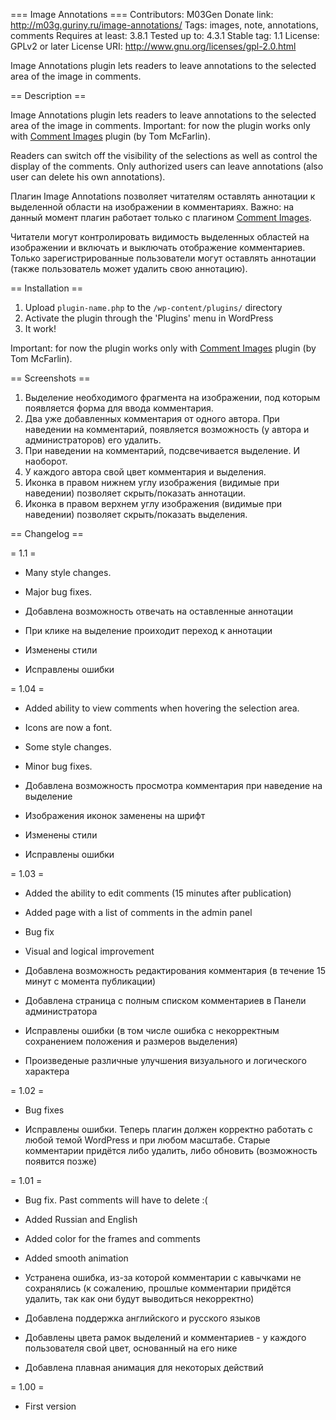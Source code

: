 === Image Annotations ===
Contributors: M03Gen
Donate link: http://m03g.guriny.ru/image-annotations/
Tags: images, note, annotations, comments
Requires at least: 3.8.1
Tested up to: 4.3.1
Stable tag: 1.1
License: GPLv2 or later
License URI: http://www.gnu.org/licenses/gpl-2.0.html

Image Annotations plugin lets readers to leave annotations to the selected area of the image in comments.

== Description ==

Image Annotations plugin lets readers to leave annotations to the selected area of the image in comments. Important: for now the plugin works only with [Comment Images](https://wordpress.org/plugins/comment-images/) plugin (by Tom McFarlin).

Readers can switch off the visibility of the selections as well as control the display of the comments. Only authorized users can leave annotations (also user can delete his own annotations).


Плагин Image Annotations позволяет читателям оставлять аннотации к выделенной области на изображении в комментариях. Важно: на данный момент плагин работает только с плагином [Comment Images](https://wordpress.org/plugins/comment-images/).

Читатели могут контролировать видимость выделенных областей на изображении и включать и выключать отображение комментариев. Только зарегистрированные пользователи могут оставлять аннотации (также пользователь может удалить свою аннотацию).

== Installation ==

1. Upload `plugin-name.php` to the `/wp-content/plugins/` directory
2. Activate the plugin through the 'Plugins' menu in WordPress
3. It work!

Important: for now the plugin works only with [Comment Images](https://wordpress.org/plugins/comment-images/) plugin (by Tom McFarlin).

== Screenshots ==

1. Выделение необходимого фрагмента на изображении, под которым появляется форма для ввода комментария.
2. Два уже добавленных комментария от одного автора. При наведении на комментарий, появляется возможность (у автора и администраторов) его удалить.
3. При наведении на комментарий, подсвечивается выделение. И наоборот.
4. У каждого автора свой цвет комментария и выделения.
5. Иконка в правом нижнем углу изображения (видимые при наведении) позволяет скрыть/показать аннотации.
6. Иконка в правом верхнем углу изображения (видимые при наведении) позволяет скрыть/показать выделения.

== Changelog ==

= 1.1 =

* Many style changes.
* Major bug fixes.

* Добавлена возможность отвечать на оставленные аннотации
* При клике на выделение проиходит переход к аннотации
* Изменены стили
* Исправлены ошибки

= 1.04 =

* Added ability to view comments when hovering the selection area.
* Icons are now a font.
* Some style changes.
* Minor bug fixes.

* Добавлена возможность просмотра комментария при наведение на выделение
* Изображения иконок заменены на шрифт
* Изменены стили
* Исправлены ошибки

= 1.03 =

* Added the ability to edit comments (15 minutes after publication)
* Added page with a list of comments in the admin panel
* Bug fix
* Visual and logical improvement

* Добавлена возможность редактирования комментария (в течение 15 минут с момента публикации)
* Добавлена страница с полным списком комментариев в Панели администратора
* Исправлены ошибки (в том числе ошибка с некорректным сохранением положения и размеров выделения)
* Произведеные различные улучшения визуального и логического характера

= 1.02 =

* Bug fixes

* Исправлены ошибки. Теперь плагин должен корректно работать с любой темой WordPress и при любом масштабе. Старые комментарии придётся либо удалить, либо обновить (возможность появится позже)

= 1.01 =

* Bug fix. Past comments will have to delete :( 
* Added Russian and English
* Added color for the frames and comments
* Added smooth animation

* Устранена ошибка, из-за которой комментарии с кавычками не сохранялись (к сожалению, прошлые комментарии придётся удалить, так как они будут выводиться некорректно)
* Добавлена поддержка английского и русского языков
* Добавлены цвета рамок выделений и комментариев - у каждого пользователя свой цвет, основанный на его нике
* Добавлена плавная анимация для некоторых действий

= 1.00 =

* First version
